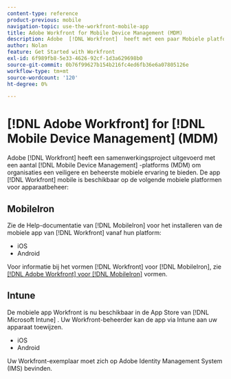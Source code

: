 ```yaml
---
content-type: reference
product-previous: mobile
navigation-topic: use-the-workfront-mobile-app
title: Adobe Workfront for Mobile Device Management (MDM)
description: Adobe  [!DNL Workfront]  heeft met een paar Mobiele platforms van het Beheer van het Apparaat (MDM) samengewerkt om organisaties een veiligere en gecontroleerde mobiele ervaring te verstrekken.
author: Nolan
feature: Get Started with Workfront
exl-id: 6f989fb8-5e33-4626-92cf-1d3a629698b0
source-git-commit: 0b76f99627b154b216fc4ed6fb36e6a07805126e
workflow-type: tm+mt
source-wordcount: '120'
ht-degree: 0%

---
```


# [!DNL Adobe Workfront] for [!DNL Mobile Device Management] (MDM)

Adobe [!DNL Workfront] heeft een samenwerkingsproject uitgevoerd met een aantal [!DNL Mobile Device Management] -platforms (MDM) om organisaties een veiligere en beheerste mobiele ervaring te bieden. De app [!DNL Workfront] mobile is beschikbaar op de volgende mobiele platformen voor apparaatbeheer:

## MobileIron

Zie de Help-documentatie van [!DNL MobileIron] voor het installeren van de mobiele app van [!DNL Workfront] vanaf hun platform:

* iOS
* Android

Voor informatie bij het vormen [!DNL Workfront] voor [!DNL MobileIron], zie [&#x200B;  [!DNL Adobe Workfront]  voor  [!DNL MobileIron]](../../../workfront-basics/mobile-apps/using-the-workfront-mobile-app/wf-mobileiron-configs.md) vormen.

## Intune

De mobiele app Workfront is nu beschikbaar in de App Store van [!DNL Microsoft Intune] . Uw Workfront-beheerder kan de app via Intune aan uw apparaat toewijzen.

* iOS
* Android

Uw Workfront-exemplaar moet zich op Adobe Identity Management System (IMS) bevinden.